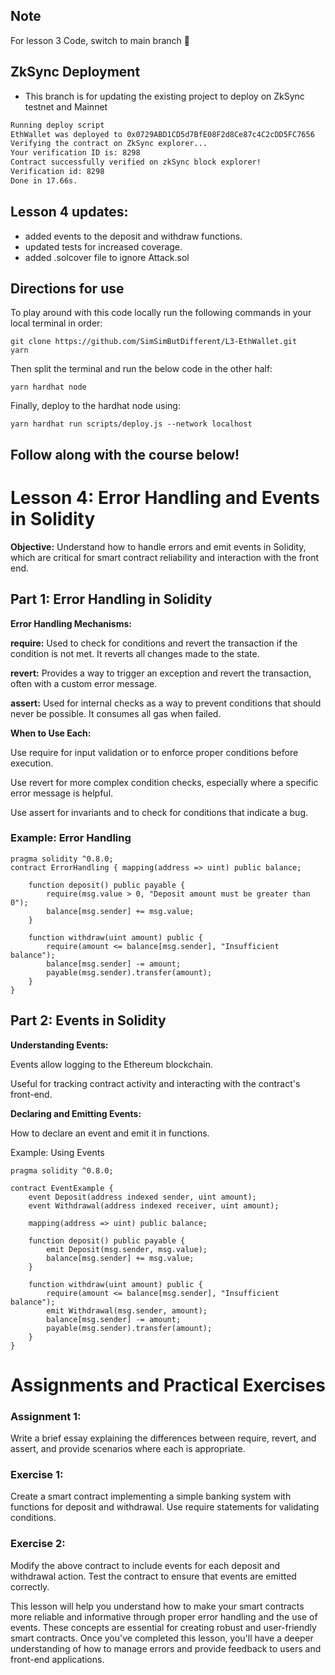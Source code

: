 ## Note

For lesson 3 Code, switch to main branch 🌿

## ZkSync Deployment

-   This branch is for updating the existing project to deploy on ZkSync testnet and Mainnet

```bash
Running deploy script
EthWallet was deployed to 0x0729ABD1CD5d7BfE08F2d8Ce87c4C2cDD5FC7656
Verifying the contract on ZkSync explorer...
Your verification ID is: 8298
Contract successfully verified on zkSync block explorer!
Verification id: 8298
Done in 17.66s.
```

## Lesson 4 updates:

-   added events to the deposit and withdraw functions.
-   updated tests for increased coverage.
-   added .solcover file to ignore Attack.sol

## Directions for use

To play around with this code locally run the following commands in your local terminal in order:

```
git clone https://github.com/SimSimButDifferent/L3-EthWallet.git
yarn
```

Then split the terminal and run the below code in the other half:

```
yarn hardhat node
```

Finally, deploy to the hardhat node using:

```
yarn hardhat run scripts/deploy.js --network localhost
```

## Follow along with the course below!

# Lesson 4: Error Handling and Events in Solidity

**Objective:** Understand how to handle errors and emit events in Solidity, which are critical for smart contract reliability and interaction with the front end.

## Part 1: Error Handling in Solidity

**Error Handling Mechanisms:**

**require:** Used to check for conditions and revert the transaction if the condition is not met. It reverts all changes made to the state.

**revert:** Provides a way to trigger an exception and revert the transaction, often with a custom error message.

**assert:** Used for internal checks as a way to prevent conditions that should never be possible. It consumes all gas when failed.

**When to Use Each:**

Use require for input validation or to enforce proper conditions before execution.

Use revert for more complex condition checks, especially where a specific error message is helpful.

Use assert for invariants and to check for conditions that indicate a bug.

### Example: Error Handling

```solidity
pragma solidity ^0.8.0;
contract ErrorHandling { mapping(address => uint) public balance;

    function deposit() public payable {
        require(msg.value > 0, "Deposit amount must be greater than 0");
        balance[msg.sender] += msg.value;
    }

    function withdraw(uint amount) public {
        require(amount <= balance[msg.sender], "Insufficient balance");
        balance[msg.sender] -= amount;
        payable(msg.sender).transfer(amount);
    }
}
```

## Part 2: Events in Solidity

**Understanding Events:**

Events allow logging to the Ethereum blockchain.

Useful for tracking contract activity and interacting with the contract's front-end.

**Declaring and Emitting Events:**

How to declare an event and emit it in functions.

Example: Using Events

```solidity
pragma solidity ^0.8.0;

contract EventExample {
    event Deposit(address indexed sender, uint amount);
    event Withdrawal(address indexed receiver, uint amount);

    mapping(address => uint) public balance;

    function deposit() public payable {
        emit Deposit(msg.sender, msg.value);
        balance[msg.sender] += msg.value;
    }

    function withdraw(uint amount) public {
        require(amount <= balance[msg.sender], "Insufficient balance");
        emit Withdrawal(msg.sender, amount);
        balance[msg.sender] -= amount;
        payable(msg.sender).transfer(amount);
    }
}
```

# Assignments and Practical Exercises

### Assignment 1:

Write a brief essay explaining the differences between require, revert, and assert, and provide scenarios where each is appropriate.

### Exercise 1:

Create a smart contract implementing a simple banking system with functions for deposit and withdrawal. Use require statements for validating conditions.

### Exercise 2:

Modify the above contract to include events for each deposit and withdrawal action. Test the contract to ensure that events are emitted correctly.

This lesson will help you understand how to make your smart contracts more reliable and informative through proper error handling and the use of events. These concepts are essential for creating robust and user-friendly smart contracts. Once you've completed this lesson, you'll have a deeper understanding of how to manage errors and provide feedback to users and front-end applications.
